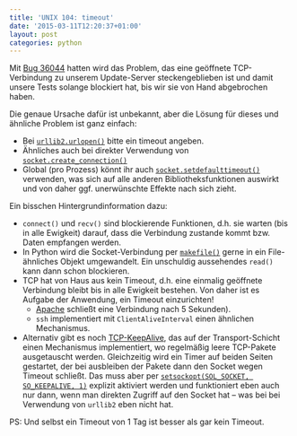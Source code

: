 ```yaml
---
title: 'UNIX 104: timeout'
date: '2015-03-11T12:20:37+01:00'
layout: post
categories: python
---
```


Mit [Bug 36044](https://forge.univention.org/bugzilla/show_bug.cgi?id=36044) hatten wird das Problem, das eine geöffnete TCP-Verbindung zu unserem Update-Server steckengeblieben ist und damit unsere Tests solange blockiert hat, bis wir sie von Hand abgebrochen haben.

Die genaue Ursache dafür ist unbekannt, aber die Lösung für dieses und ähnliche Problem ist ganz einfach:

- Bei [`urllib2.urlopen()`](https://docs.python.org/2.6/library/urllib2.html#urllib2.urlopen) bitte ein timeout angeben.
- Ähnliches auch bei direkter Verwendung von [`socket.create_connection()`](https://docs.python.org/2.6/library/socket.html#socket.create_connection)
- Global (pro Prozess) könnt ihr auch [`socket.setdefaulttimeout()`](https://docs.python.org/2.6/library/socket.html#socket.setdefaulttimeout) verwenden, was sich auf alle anderen Bibliotheksfunktionen auswirkt und von daher ggf. unerwünschte Effekte nach sich zieht.

Ein bisschen Hintergrundinformation dazu:

- `connect()` und `recv()` sind blockierende Funktionen, d.h. sie warten (bis in alle Ewigkeit) darauf, dass die Verbindung zustande kommt bzw. Daten empfangen werden.
- In Python wird die Socket-Verbindung per [`makefile()`](https://docs.python.org/2.6/library/socket.html#socket.socket.makefile) gerne in ein File-ähnliches Objekt umgewandelt. Ein unschuldig aussehendes `read()` kann dann schon blockieren.
- TCP hat von Haus aus kein Timeout, d.h. eine einmalig geöffnete Verbindung bleibt bis in alle Ewigkeit bestehen. Von daher ist es Aufgabe der Anwendung, ein Timeout einzurichten!
    - [Apache](http://httpd.apache.org/docs/2.2/de/mod/core.html#keepalivetimeout) schließt eine Verbindung nach 5 Sekunden).
    - `ssh` implementiert mit `ClientAliveInterval` einen ähnlichen Mechanismus.
- Alternativ gibt es noch [TCP-KeepAlive](http://tldp.org/HOWTO/TCP-Keepalive-HOWTO/overview.html), das auf der Transport-Schicht einen Mechanismus implementiert, wo regelmäßig leere TCP-Pakete ausgetauscht werden. Gleichzeitig wird ein Timer auf beiden Seiten gestartet, der bei ausbleiben der Pakete dann den Socket wegen Timeout schließt. Das muss aber per [`setsockopt(SOL_SOCKET, SO_KEEPALIVE, 1)`](https://docs.python.org/2.6/library/socket.html#socket.socket.setsockopt) explizit aktiviert werden und funktioniert eben auch nur dann, wenn man direkten Zugriff auf den Socket hat – was bei bei Verwendung von `urllib2` eben nicht hat.

PS: Und selbst ein Timeout von 1 Tag ist besser als gar kein Timeout.
